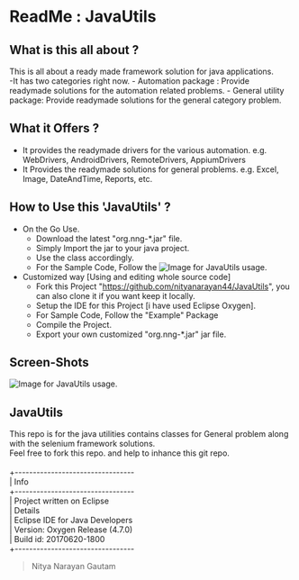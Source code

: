 # ReadMe : JavaUtils

## What is this all about ?
This is all about a ready made framework solution for java applications. <br/>
-It has two categories right now.
    - Automation package : Provide readymade solutions for the automation related problems.
    - General utility package: Provide readymade solutions for the general category problem.

## What it Offers ?
- It provides the readymade drivers for the various automation. e.g. WebDrivers, AndroidDrivers, RemoteDrivers, AppiumDrivers
- It Provides the readymade solutions for general problems. e.g. Excel, Image, DateAndTime, Reports, etc.

## How to Use this 'JavaUtils' ?
- On the Go Use.
    - Download the latest "org.nng-*.jar" file.
    - Simply Import the jar to your java project.
    - Use the class accordingly.
    - For the Sample Code, Follow the ![Image for JavaUtils usage.](https://github.com/nityanarayan44/JavaUtils/tree/master/src/Examples "JavaUtils Sample Code")
- Customized way [Using and editing whole source code]
    - Fork this Project "https://github.com/nityanarayan44/JavaUtils", you can also clone it if you want keep it locally.
    - Setup the IDE for this Project [i have used Eclipse Oxygen].
    - For Sample Code, Follow the "Example" Package
    - Compile the Project.
    - Export your own customized "org.nng-*.jar" jar file.

## Screen-Shots
![Image for JavaUtils usage.](Core_01.png "JavaUtils Usage1")

## JavaUtils
This repo is for the java utilities contains classes for General problem along with the selenium framework solutions. <br/>
Feel free to fork this repo. and help to inhance this git repo. <br/>
<br/>
+---------------------------------<br/>
| Info                            <br/>
+---------------------------------<br/>
| Project written on Eclipse      <br/>
| Details                         <br/>
| Eclipse IDE for Java Developers <br/>
| Version: Oxygen Release (4.7.0) <br/>
| Build id: 20170620-1800         <br/>
+---------------------------------<br/>
> Nitya Narayan Gautam
